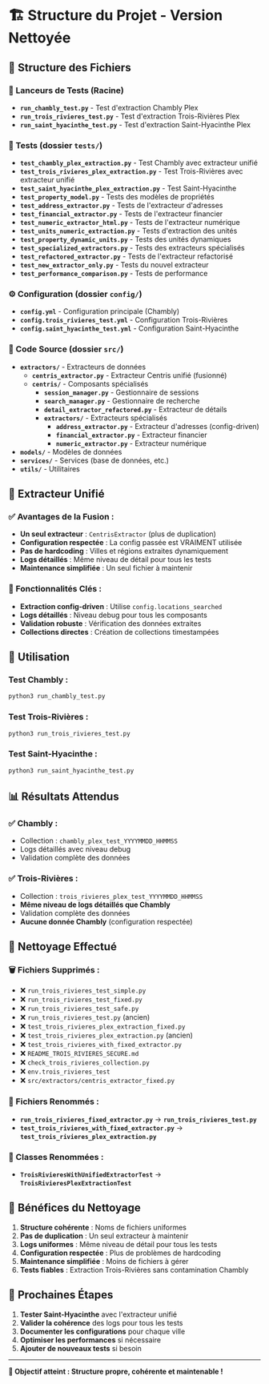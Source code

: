 # 🏗️ Structure du Projet - Version Nettoyée

## 📁 **Structure des Fichiers**

### **🚀 Lanceurs de Tests (Racine)**

- **`run_chambly_test.py`** - Test d'extraction Chambly Plex
- **`run_trois_rivieres_test.py`** - Test d'extraction Trois-Rivières Plex
- **`run_saint_hyacinthe_test.py`** - Test d'extraction Saint-Hyacinthe Plex

### **🧪 Tests (dossier `tests/`)**

- **`test_chambly_plex_extraction.py`** - Test Chambly avec extracteur unifié
- **`test_trois_rivieres_plex_extraction.py`** - Test Trois-Rivières avec extracteur unifié
- **`test_saint_hyacinthe_plex_extraction.py`** - Test Saint-Hyacinthe
- **`test_property_model.py`** - Tests des modèles de propriétés
- **`test_address_extractor.py`** - Tests de l'extracteur d'adresses
- **`test_financial_extractor.py`** - Tests de l'extracteur financier
- **`test_numeric_extractor_html.py`** - Tests de l'extracteur numérique
- **`test_units_numeric_extraction.py`** - Tests d'extraction des unités
- **`test_property_dynamic_units.py`** - Tests des unités dynamiques
- **`test_specialized_extractors.py`** - Tests des extracteurs spécialisés
- **`test_refactored_extractor.py`** - Tests de l'extracteur refactorisé
- **`test_new_extractor_only.py`** - Tests du nouvel extracteur
- **`test_performance_comparison.py`** - Tests de performance

### **⚙️ Configuration (dossier `config/`)**

- **`config.yml`** - Configuration principale (Chambly)
- **`config.trois_rivieres_test.yml`** - Configuration Trois-Rivières
- **`config.saint_hyacinthe_test.yml`** - Configuration Saint-Hyacinthe

### **🔧 Code Source (dossier `src/`)**

- **`extractors/`** - Extracteurs de données
  - **`centris_extractor.py`** - Extracteur Centris unifié (fusionné)
  - **`centris/`** - Composants spécialisés
    - **`session_manager.py`** - Gestionnaire de sessions
    - **`search_manager.py`** - Gestionnaire de recherche
    - **`detail_extractor_refactored.py`** - Extracteur de détails
    - **`extractors/`** - Extracteurs spécialisés
      - **`address_extractor.py`** - Extracteur d'adresses (config-driven)
      - **`financial_extractor.py`** - Extracteur financier
      - **`numeric_extractor.py`** - Extracteur numérique
- **`models/`** - Modèles de données
- **`services/`** - Services (base de données, etc.)
- **`utils/`** - Utilitaires

## 🎯 **Extracteur Unifié**

### **✅ Avantages de la Fusion :**

- **Un seul extracteur** : `CentrisExtractor` (plus de duplication)
- **Configuration respectée** : La config passée est VRAIMENT utilisée
- **Pas de hardcoding** : Villes et régions extraites dynamiquement
- **Logs détaillés** : Même niveau de détail pour tous les tests
- **Maintenance simplifiée** : Un seul fichier à maintenir

### **🔧 Fonctionnalités Clés :**

- **Extraction config-driven** : Utilise `config.locations_searched`
- **Logs détaillés** : Niveau debug pour tous les composants
- **Validation robuste** : Vérification des données extraites
- **Collections directes** : Création de collections timestampées

## 🚀 **Utilisation**

### **Test Chambly :**

```bash
python3 run_chambly_test.py
```

### **Test Trois-Rivières :**

```bash
python3 run_trois_rivieres_test.py
```

### **Test Saint-Hyacinthe :**

```bash
python3 run_saint_hyacinthe_test.py
```

## 📊 **Résultats Attendus**

### **✅ Chambly :**

- Collection : `chambly_plex_test_YYYYMMDD_HHMMSS`
- Logs détaillés avec niveau debug
- Validation complète des données

### **✅ Trois-Rivières :**

- Collection : `trois_rivieres_plex_test_YYYYMMDD_HHMMSS`
- **Même niveau de logs détaillés que Chambly**
- Validation complète des données
- **Aucune donnée Chambly** (configuration respectée)

## 🧹 **Nettoyage Effectué**

### **🗑️ Fichiers Supprimés :**

- ❌ `run_trois_rivieres_test_simple.py`
- ❌ `run_trois_rivieres_test_fixed.py`
- ❌ `run_trois_rivieres_test_safe.py`
- ❌ `run_trois_rivieres_test.py` (ancien)
- ❌ `test_trois_rivieres_plex_extraction_fixed.py`
- ❌ `test_trois_rivieres_plex_extraction.py` (ancien)
- ❌ `test_trois_rivieres_with_fixed_extractor.py`
- ❌ `README_TROIS_RIVIERES_SECURE.md`
- ❌ `check_trois_rivieres_collection.py`
- ❌ `env.trois_rivieres_test`
- ❌ `src/extractors/centris_extractor_fixed.py`

### **🔄 Fichiers Renommés :**

- **`run_trois_rivieres_fixed_extractor.py`** → **`run_trois_rivieres_test.py`**
- **`test_trois_rivieres_with_fixed_extractor.py`** → **`test_trois_rivieres_plex_extraction.py`**

### **📝 Classes Renommées :**

- **`TroisRivieresWithUnifiedExtractorTest`** → **`TroisRivieresPlexExtractionTest`**

## 🎉 **Bénéfices du Nettoyage**

1. **Structure cohérente** : Noms de fichiers uniformes
2. **Pas de duplication** : Un seul extracteur à maintenir
3. **Logs uniformes** : Même niveau de détail pour tous les tests
4. **Configuration respectée** : Plus de problèmes de hardcoding
5. **Maintenance simplifiée** : Moins de fichiers à gérer
6. **Tests fiables** : Extraction Trois-Rivières sans contamination Chambly

## 🔮 **Prochaines Étapes**

1. **Tester Saint-Hyacinthe** avec l'extracteur unifié
2. **Valider la cohérence** des logs pour tous les tests
3. **Documenter les configurations** pour chaque ville
4. **Optimiser les performances** si nécessaire
5. **Ajouter de nouveaux tests** si besoin

---

**🎯 Objectif atteint : Structure propre, cohérente et maintenable !**
